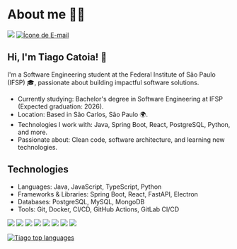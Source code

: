 # About me 👨‍💻
[<img src="https://img.icons8.com/color/48/000000/linkedin.png"/>](https://www.linkedin.com/in/tiago-catoia-91a176277/)
[![Ícone de E-mail](https://img.icons8.com/color/48/000000/email.png)](mailto:tiagocsz@hotmail.com)

## Hi, I'm Tiago Catoia! 👋

I'm a Software Engineering student at the Federal Institute of São Paulo (IFSP) 🎓, passionate about building impactful software solutions.

- Currently studying: Bachelor's degree in Software Engineering at IFSP (Expected graduation: 2026).
- Location: Based in São Carlos, São Paulo 🌍.
- Technologies I work with: Java, Spring Boot, React, PostgreSQL, Python, and more.
- Passionate about: Clean code, software architecture, and learning new technologies.

## Technologies
- Languages: Java, JavaScript, TypeScript, Python
- Frameworks & Libraries: Spring Boot, React, FastAPI, Electron
- Databases: PostgreSQL, MySQL, MongoDB
- Tools: Git, Docker, CI/CD, GitHub Actions, GitLab CI/CD

[<img src="https://img.icons8.com/color/48/000000/python.png"/>](https://www.python.org/)
[<img src="https://img.icons8.com/color/48/000000/html-5.png"/>](https://developer.mozilla.org/en-US/docs/Web/HTML)
[<img src="https://img.icons8.com/color/48/000000/css3.png"/>](https://developer.mozilla.org/en-US/docs/Web/CSS)
[<img src="https://img.icons8.com/color/48/000000/javascript.png"/>](https://developer.mozilla.org/en-US/docs/Web/JavaScript)
[<img src="https://img.icons8.com/color/48/000000/c-programming.png"/>](https://en.cppreference.com/w/c/language)
[<img src="https://img.icons8.com/color/48/000000/java-coffee-cup-logo.png"/>](https://www.java.com/)
[<img src="https://img.icons8.com/color/48/000000/react-native.png"/>](https://reactjs.org/)
[<img src="https://img.icons8.com/color/48/000000/spring-logo.png"/>](https://spring.io/)


<div align="left">
  
[![Tiago top languages](https://github-readme-stats.vercel.app/api/top-langs/?username=TiagoCatoia&theme=dark)](https://github.com/anuraghazra/github-readme-stats)
  
 </div>
 
